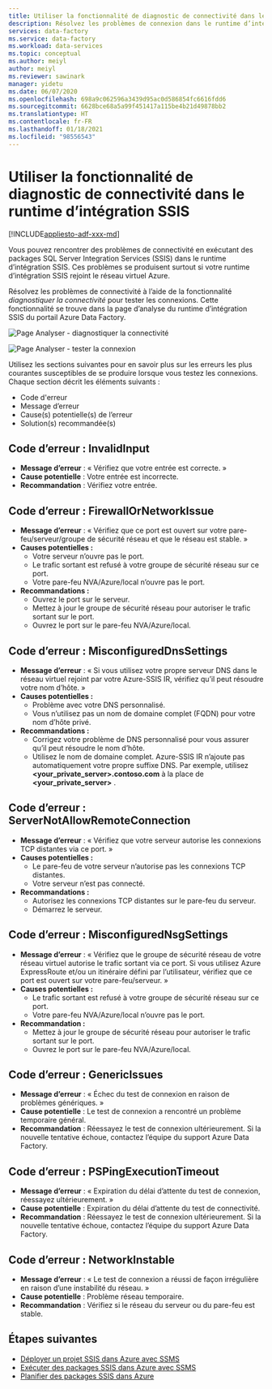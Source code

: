 ```yaml
---
title: Utiliser la fonctionnalité de diagnostic de connectivité dans le runtime d’intégration SSIS
description: Résolvez les problèmes de connexion dans le runtime d’intégration SSIS à l’aide de la fonctionnalité de diagnostic de connectivité.
services: data-factory
ms.service: data-factory
ms.workload: data-services
ms.topic: conceptual
ms.author: meiyl
author: meiyl
ms.reviewer: sawinark
manager: yidetu
ms.date: 06/07/2020
ms.openlocfilehash: 698a9c062596a3439d95ac0d586854fc6616fdd6
ms.sourcegitcommit: 6628bce68a5a99f451417a115be4b21d49878bb2
ms.translationtype: HT
ms.contentlocale: fr-FR
ms.lasthandoff: 01/18/2021
ms.locfileid: "98556543"
---
```

# <a name="use-the-diagnose-connectivity-feature-in-the-ssis-integration-runtime"></a>Utiliser la fonctionnalité de diagnostic de connectivité dans le runtime d’intégration SSIS

[!INCLUDE[appliesto-adf-xxx-md](includes/appliesto-adf-xxx-md.md)]

Vous pouvez rencontrer des problèmes de connectivité en exécutant des packages SQL Server Integration Services (SSIS) dans le runtime d’intégration SSIS. Ces problèmes se produisent surtout si votre runtime d’intégration SSIS rejoint le réseau virtuel Azure.

Résolvez les problèmes de connectivité à l’aide de la fonctionnalité *diagnostiquer la connectivité* pour tester les connexions. Cette fonctionnalité se trouve dans la page d’analyse du runtime d’intégration SSIS du portail Azure Data Factory.

 ![Page Analyser - diagnostiquer la connectivité](media/ssis-integration-runtime-diagnose-connectivity-faq/ssis-monitor-diagnose-connectivity.png)

 ![Page Analyser - tester la connexion](media/ssis-integration-runtime-diagnose-connectivity-faq/ssis-monitor-test-connection.png)

Utilisez les sections suivantes pour en savoir plus sur les erreurs les plus courantes susceptibles de se produire lorsque vous testez les connexions. Chaque section décrit les éléments suivants :

- Code d'erreur
- Message d’erreur
- Cause(s) potentielle(s) de l’erreur
- Solution(s) recommandée(s)

## <a name="error-code-invalidinput"></a>Code d’erreur : InvalidInput

- **Message d’erreur** : « Vérifiez que votre entrée est correcte. »
- **Cause potentielle** : Votre entrée est incorrecte.
- **Recommandation** : Vérifiez votre entrée.

## <a name="error-code-firewallornetworkissue"></a>Code d’erreur : FirewallOrNetworkIssue

- **Message d’erreur** : « Vérifiez que ce port est ouvert sur votre pare-feu/serveur/groupe de sécurité réseau et que le réseau est stable. »
- **Causes potentielles :**
  - Votre serveur n’ouvre pas le port.
  - Le trafic sortant est refusé à votre groupe de sécurité réseau sur ce port.
  - Votre pare-feu NVA/Azure/local n’ouvre pas le port.
- **Recommandations :**
  - Ouvrez le port sur le serveur.
  - Mettez à jour le groupe de sécurité réseau pour autoriser le trafic sortant sur le port.
  - Ouvrez le port sur le pare-feu NVA/Azure/local.

## <a name="error-code-misconfigureddnssettings"></a>Code d’erreur : MisconfiguredDnsSettings

- **Message d’erreur** : « Si vous utilisez votre propre serveur DNS dans le réseau virtuel rejoint par votre Azure-SSIS IR, vérifiez qu’il peut résoudre votre nom d’hôte. »
- **Causes potentielles :**
  -  Problème avec votre DNS personnalisé.
  -  Vous n’utilisez pas un nom de domaine complet (FQDN) pour votre nom d’hôte privé.
- **Recommandations :**
  -  Corrigez votre problème de DNS personnalisé pour vous assurer qu’il peut résoudre le nom d’hôte.
  -  Utilisez le nom de domaine complet. Azure-SSIS IR n’ajoute pas automatiquement votre propre suffixe DNS. Par exemple, utilisez **<your_private_server>.contoso.com** à la place de **<your_private_server>** .

## <a name="error-code-servernotallowremoteconnection"></a>Code d’erreur : ServerNotAllowRemoteConnection

- **Message d’erreur** : « Vérifiez que votre serveur autorise les connexions TCP distantes via ce port. »
- **Causes potentielles :**
  -  Le pare-feu de votre serveur n’autorise pas les connexions TCP distantes.
  -  Votre serveur n’est pas connecté.
- **Recommandations :**
  -  Autorisez les connexions TCP distantes sur le pare-feu du serveur.
  -  Démarrez le serveur.
   
## <a name="error-code-misconfigurednsgsettings"></a>Code d’erreur : MisconfiguredNsgSettings

- **Message d’erreur** : « Vérifiez que le groupe de sécurité réseau de votre réseau virtuel autorise le trafic sortant via ce port. Si vous utilisez Azure ExpressRoute et/ou un itinéraire défini par l’utilisateur, vérifiez que ce port est ouvert sur votre pare-feu/serveur. »
- **Causes potentielles :**
  -  Le trafic sortant est refusé à votre groupe de sécurité réseau sur ce port.
  -  Votre pare-feu NVA/Azure/local n’ouvre pas le port.
- **Recommandation :**
  -  Mettez à jour le groupe de sécurité réseau pour autoriser le trafic sortant sur le port.
  -  Ouvrez le port sur le pare-feu NVA/Azure/local.

## <a name="error-code-genericissues"></a>Code d’erreur : GenericIssues

- **Message d’erreur** : « Échec du test de connexion en raison de problèmes génériques. »
- **Cause potentielle** : Le test de connexion a rencontré un problème temporaire général.
- **Recommandation** : Réessayez le test de connexion ultérieurement. Si la nouvelle tentative échoue, contactez l’équipe du support Azure Data Factory.

## <a name="error-code-pspingexecutiontimeout"></a>Code d’erreur : PSPingExecutionTimeout

- **Message d’erreur** : « Expiration du délai d’attente du test de connexion, réessayez ultérieurement. »
- **Cause potentielle** : Expiration du délai d’attente du test de connectivité.
- **Recommandation** : Réessayez le test de connexion ultérieurement. Si la nouvelle tentative échoue, contactez l’équipe du support Azure Data Factory.

## <a name="error-code-networkinstable"></a>Code d’erreur : NetworkInstable

- **Message d’erreur** : « Le test de connexion a réussi de façon irrégulière en raison d’une instabilité du réseau. »
- **Cause potentielle** : Problème réseau temporaire.
- **Recommandation** : Vérifiez si le réseau du serveur ou du pare-feu est stable.

## <a name="next-steps"></a>Étapes suivantes

- [Déployer un projet SSIS dans Azure avec SSMS](/sql/integration-services/ssis-quickstart-deploy-ssms)
- [Exécuter des packages SSIS dans Azure avec SSMS](/sql/integration-services/ssis-quickstart-run-ssms)
- [Planifier des packages SSIS dans Azure](/sql/integration-services/lift-shift/ssis-azure-schedule-packages-ssms)